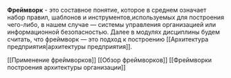 **Фреймворк** - это составное понятие, которое в среднем означает набор правил, шаблонов и инструментов,используемых для построения чего-либо, в нашем случае — системы управления организацией или информационной безопасностью. Далее в модулях дисциплины будем считать, что фреймворк — это подход к построению [[Архитектура предприятия|архитектуры предприятия]].


[[Применение фреймворков]]
[[Обзор фреймворков]]
[[Фреймворки построения архитектуры организации]]
